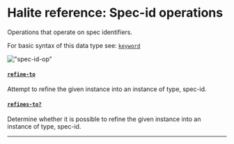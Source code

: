 <!---
  This markdown file was generated. Do not edit.
  -->

# Halite reference: Spec-id operations

Operations that operate on spec identifiers.

For basic syntax of this data type see: [`keyword`](halite_basic-syntax-reference.md#keyword)

!["spec-id-op"](./halite-bnf-diagrams/spec-id-op.svg)

#### [`refine-to`](halite_full-reference.md#refine-to)

Attempt to refine the given instance into an instance of type, spec-id.

#### [`refines-to?`](halite_full-reference.md#refines-to_Q)

Determine whether it is possible to refine the given instance into an instance of type, spec-id.

---
